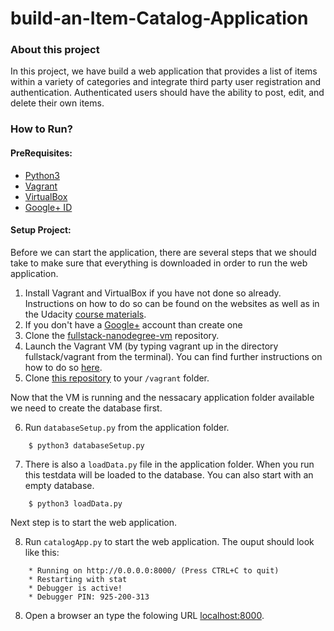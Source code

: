 
# **build-an-Item-Catalog-Application**
### **About this project**
In this project, we have build a web application that provides a list of items within a variety of categories and integrate third party user registration and authentication. Authenticated users should have the ability to post, edit, and delete their own items.

### **How to Run?**
#### PreRequisites:
  * [Python3](https://www.python.org/)
  * [Vagrant](https://www.vagrantup.com/)
  * [VirtualBox](https://www.virtualbox.org/)
  * [Google+ ID](https://accounts.google.com/)

#### Setup Project:

Before we can start the application, there are several steps that we should take to make sure that everything  is downloaded in order to run the web application.

1. Install Vagrant and VirtualBox if you have not done so already. Instructions on how to do so can be found on the websites as well as in the Udacity [course materials](https://www.udacity.com/wiki/ud088/vagrant).
2. If you don't have a [Google+](https://accounts.google.com/) account than create one
3. Clone the [fullstack-nanodegree-vm](https://github.com/udacity/fullstack-nanodegree-vm) repository.
4. Launch the Vagrant VM (by typing vagrant up in the directory fullstack/vagrant from the terminal). You can find further instructions on how to do so [here](https://www.udacity.com/wiki/ud088/vagrant).
5. Clone [this repository](https://github.com/mvuijk/build-an-item-catalog-application.git) to your `/vagrant` folder.

Now that the VM is running and the nessacary application folder available we need to create the database first.

6. Run `databaseSetup.py` from the application folder.

```
    $ python3 databaseSetup.py
```

7. There is also a `loadData.py` file in the application folder. When you run this testdata will be loaded to the database. You can also start with an empty database.

```
    $ python3 loadData.py
```

Next step is to start the web application.

8. Run `catalogApp.py` to start the web application. The ouput should look like this:

```
    * Running on http://0.0.0.0:8000/ (Press CTRL+C to quit)
    * Restarting with stat
    * Debugger is active!
    * Debugger PIN: 925-200-313
```

8. Open a browser an type the folowing URL [localhost:8000](http://localhost:8000/).